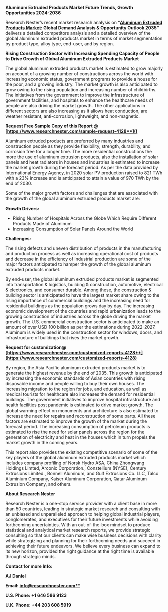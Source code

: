 ﻿**Aluminum Extruded Products Market Future Trends, Growth Opportunities 2024-2036**

Research Nester’s recent market research analysis on **“[Aluminum Extruded Products Market](https://www.researchnester.com/reports/aluminum-extruded-products-market/4128): Global Demand Analysis & Opportunity Outlook 2035”** delivers a detailed competitors analysis and a detailed overview of the global aluminum extruded products market in terms of market segmentation by product type, alloy type, end-user, and by region. 

**Rising Construction Sector with Increasing Spending Capacity of People to Drive Growth of Global Aluminum Extruded Products Market**

The global aluminum extruded products market is estimated to grow majorly on account of a growing number of constructions across the world with increasing economic status, government programs to provide a house for the poor, and a growing industry. The market growth is also anticipated to grow owing to the rising population and increasing number of childbirths. The initiatives from the government to improve the infrastructure of government facilities, and hospitals to enhance the healthcare needs of people are also driving the market growth. The other applications in different sectors are also increasing as it allows heat conduction, are weather resistant, anti-corrosion, lightweight, and non-magnetic.

<a name="_hlk168911023"></a><a name="_hlk168911453"></a>**Request Free Sample Copy of this Report @ [https://www.researchnester.com/sample-request-4128**]()**

Aluminum extruded products are preferred by many industries and construction people as they provide flexibility, strength, durability, and corrosion free for a longer time. The more residential constructions the more the use of aluminum extrusion products, also the installation of solar panels and heat radiators in houses and industries is estimated to increase the market growth during the forecast period. As per the data provided by International Energy Agency, in 2020 solar PV production raised to 821 TWh with a 23% increase and is anticipated to attain a value of 970 TWh by the end of 2030. 

Some of the major growth factors and challenges that are associated with the growth of the global aluminum extruded products market are:

**Growth Drivers:**

- Rising Number of Hospitals Across the Globe Which Require Different Products Made of Aluminum
- Increasing Consumption of Solar Panels Around the World 

**Challenges:**

The rising defects and uneven distribution of products in the manufacturing and production process as well as increasing operational cost of products and decrease in the efficiency of industrial production are some of the major factors anticipated to hamper the growth of the global aluminum extruded products market.

By end-user, the global aluminum extruded products market is segmented into transportation & logistics, building & construction, automotive, electrical & electronics, and consumer durable. Among these, the construction & building sector is anticipated to have the largest market share owing to the rising importance of commercial buildings and the increasing need for residential buildings as the population grows day by day. The increasing economic development of the countries and rapid urbanization leads to the growing construction of industries across the globe driving the market growth.  The U.S. commercial construction sector is anticipated to make an amount of over USD 100 billion as per the estimations during 2022-2027. Aluminum is widely used in the construction sector for windows, doors, and infrastructure of buildings that rises the market growth. 

**Request for customization@ [https://www.researchnester.com/customized-reports-4128**](https://www.researchnester.com/customized-reports-4128)**

By region, the Asia Pacific aluminum extruded products market is to generate the highest revenue by the end of 2035. This growth is anticipated by increasing the economic standards of Asian countries with rising disposable income and people willing to buy their own houses. The increasing migration to the region for jobs, and education, as well as medical tourists for healthcare also increases the demand for residential buildings. The government initiatives to improve hospital infrastructure and health facilities post pandemic is estimated to drive market growth. The global warming effect on monuments and architecture is also estimated to increase the need for repairs and reconstruction of some parts. All these factors are estimated to improve the growth of the market during the forecast period. The increasing consumption of petroleum products is estimated to rise the need for solar panels across the region for the generation of electricity and heat in the houses which in turn propels the market growth in the coming years. 

This report also provides the existing competitive scenario of some of the key players of the global aluminum extruded products market which includes company profiling of Norsk Hydro ASA, China Zhongwang Holdings Limted, Arconic Corporation., Constellium (NYSE), Century Extrusions Limited., Bonnell Aluminum, and Gulf Extrusions Co. LLC, Talco Aluminium Company, Kaiser Aluminum Corporation, Qatar Aluminum Extrusion Company, and others.

<a name="_hlk168910495"></a>**About Research Nester**

Research Nester is a one-stop service provider with a client base in more than 50 countries, leading in strategic market research and consulting with an unbiased and unparalleled approach to helping global industrial players, conglomerates, and executives for their future investments while avoiding forthcoming uncertainties. With an out-of-the-box mindset to produce statistical and analytical market research reports, we provide strategic consulting so that our clients can make wise business decisions with clarity while strategizing and planning for their forthcoming needs and succeed in achieving their future endeavors. We believe every business can expand to its new horizon, provided the right guidance at the right time is available through strategic minds.

**Contact for more Info:**

**AJ Daniel**

**Email: [info@researchnester.com**](mailto:info@researchnester.com)**

**U.S. Phone: +1 646 586 9123** 

**U.K. Phone: +44 203 608 5919**
